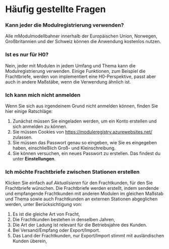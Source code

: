 ﻿# Häufig gestellte Fragen
### Kann jeder die Modulregistrierung verwenden?
Alle mModulmodellbahner innerhalb der Europäischen Union, Norwegen, Großbritannien und der Schweiz
können die Anwendung kostenlos nutzen.

### Ist es nur für H0?
Nein, jeder mit Modulen in jedem Umfang und Thema kann die Modulregistrierung verwenden.
Einige Funktionen, zum Beispiel die Frachtbriefe, werden von implementiert
eine H0-Perspektive, passt aber auch in andere Maßstäbe, wenn die Verwendung ähnlich ist.

### Ich kann mich nicht anmelden
Wenn Sie sich aus irgendeinem Grund nicht anmelden können, finden Sie hier einige Ratschläge:
1. Zunächst müssen Sie eingeladen werden, um ein Konto erstellen und sich anmelden zu können.
2. Sie müssen Cookies von https://moduleregistry.azurewebsites.net/ zulassen.
3. Sie müssen das Passwort genau so eingeben, wie Sie es eingegeben haben, einschließlich Groß- und Kleinschreibung.
4. Sie können versuchen, ein neues Passwort zu erstellen. Das findest du unter **Einstellungen**.

### Ich möchte Frachtbriefe zwischen Stationen erstellen
Klicken Sie einfach auf *Aktualisieren* für den Frachtkunden, für den Sie Frachtbriefe wünschen.
Die Frachtbriefe werden erstellt, indem sendende und empfangende Frachtkunden mit anderen Modulen im gleichen Maßstab und Thema sowie auch Frachtkunden an externen Stationen abgeglichen werden,
unter Berücksichtigung von:
1) Es ist die gleiche Art von Fracht,
1) Die Frachtkunden bestehen in denselben Jahren,
1) Die Art der Ladung ist relevant für die Betriebsjahre des Kunden.
1) Bei Versand/Empfang oder Export/Import.
1) Das Land der Frachtkunden, nur Export/Import stimmt mit ausländischen Kunden überein,
